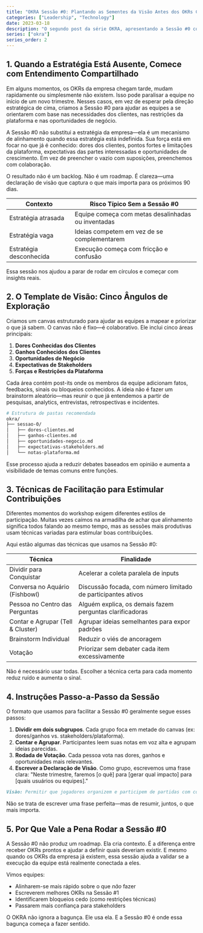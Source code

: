 ```yaml
---
title: "OKRA Sessão #0: Plantando as Sementes da Visão Antes dos OKRs Crescerem"
categories: ["Leadership", "Technology"]
date: 2023-03-18
description: "O segundo post da série OKRA, apresentando a Sessão #0 como um workshop prático para equipes criarem visão e contexto compartilhados quando a estratégia da empresa está indefinida."
series: ["okra"]
series_order: 2
---
```


## 1. Quando a Estratégia Está Ausente, Comece com Entendimento Compartilhado

Em alguns momentos, os OKRs da empresa chegam tarde, mudam rapidamente ou simplesmente não existem. Isso pode paralisar a equipe no início de um novo trimestre. Nesses casos, em vez de esperar pela direção estratégica de cima, criamos a Sessão #0 para ajudar as equipes a se orientarem com base nas necessidades dos clientes, nas restrições da plataforma e nas oportunidades de negócio.

A Sessão #0 não substitui a estratégia da empresa—ela é um mecanismo de alinhamento quando essa estratégia está indefinida. Sua força está em focar no que já é conhecido: dores dos clientes, pontos fortes e limitações da plataforma, expectativas das partes interessadas e oportunidades de crescimento. Em vez de preencher o vazio com suposições, preenchemos com colaboração.

O resultado não é um backlog. Não é um roadmap. É clareza—uma declaração de visão que captura o que mais importa para os próximos 90 dias.

| Contexto                | Risco Típico Sem a Sessão #0                       |
| ----------------------- | -------------------------------------------------- |
| Estratégia atrasada     | Equipe começa com metas desalinhadas ou inventadas |
| Estratégia vaga         | Ideias competem em vez de se complementarem        |
| Estratégia desconhecida | Execução começa com fricção e confusão             |

Essa sessão nos ajudou a parar de rodar em círculos e começar com insights reais.

## 2. O Template de Visão: Cinco Ângulos de Exploração

Criamos um canvas estruturado para ajudar as equipes a mapear e priorizar o que já sabem. O canvas não é fixo—é colaborativo. Ele inclui cinco áreas principais:

1. **Dores Conhecidas dos Clientes**
2. **Ganhos Conhecidos dos Clientes**
3. **Oportunidades de Negócio**
4. **Expectativas de Stakeholders**
5. **Forças e Restrições da Plataforma**

Cada área contém post-its onde os membros da equipe adicionam fatos, feedbacks, sinais ou bloqueios conhecidos. A ideia não é fazer um brainstorm aleatório—mas reunir o que já entendemos a partir de pesquisas, analytics, entrevistas, retrospectivas e incidentes.

```bash
# Estrutura de pastas recomendada
okra/
├── sessao-0/
│   ├── dores-clientes.md
│   ├── ganhos-clientes.md
│   ├── oportunidades-negocio.md
│   ├── expectativas-stakeholders.md
│   └── notas-plataforma.md
```

Esse processo ajuda a reduzir debates baseados em opinião e aumenta a visibilidade de temas comuns entre funções.

## 3. Técnicas de Facilitação para Estimular Contribuições

Diferentes momentos do workshop exigem diferentes estilos de participação. Muitas vezes caímos na armadilha de achar que alinhamento significa todos falando ao mesmo tempo, mas as sessões mais produtivas usam técnicas variadas para estimular boas contribuições.

Aqui estão algumas das técnicas que usamos na Sessão #0:

| Técnica                           | Finalidade                                                    |
| --------------------------------- | ------------------------------------------------------------- |
| Dividir para Conquistar           | Acelerar a coleta paralela de inputs                          |
| Conversa no Aquário (Fishbowl)    | Discussão focada, com número limitado de participantes ativos |
| Pessoa no Centro das Perguntas    | Alguém explica, os demais fazem perguntas clarificadoras      |
| Contar e Agrupar (Tell & Cluster) | Agrupar ideias semelhantes para expor padrões                 |
| Brainstorm Individual             | Reduzir o viés de ancoragem                                   |
| Votação                           | Priorizar sem debater cada item excessivamente                |

Não é necessário usar todas. Escolher a técnica certa para cada momento reduz ruído e aumenta o sinal.

## 4. Instruções Passo-a-Passo da Sessão

O formato que usamos para facilitar a Sessão #0 geralmente segue esses passos:

1. **Dividir em dois subgrupos**. Cada grupo foca em metade do canvas (ex: dores/ganhos vs. stakeholders/plataforma).
2. **Contar e Agrupar**. Participantes leem suas notas em voz alta e agrupam ideias parecidas.
3. **Rodada de Votação**. Cada pessoa vota nas dores, ganhos e oportunidades mais relevantes.
4. **Escrever a Declaração de Visão**. Como grupo, escrevemos uma frase clara: "Neste trimestre, faremos [o quê] para [gerar qual impacto] para [quais usuários ou equipes]."

```markdown
Visão: Permitir que jogadores organizem e participem de partidas com confiança, lançando funcionalidades que reduzam fricção, aumentem a confiança e promovam crescimento pela comunidade.
```

Não se trata de escrever uma frase perfeita—mas de resumir, juntos, o que mais importa.

## 5. Por Que Vale a Pena Rodar a Sessão #0

A Sessão #0 não produz um roadmap. Ela cria contexto. É a diferença entre receber OKRs prontos e ajudar a definir quais deveriam existir. E mesmo quando os OKRs da empresa já existem, essa sessão ajuda a validar se a execução da equipe está realmente conectada a eles.

Vimos equipes:

- Alinharem-se mais rápido sobre o que _não_ fazer
- Escreverem melhores OKRs na Sessão #1
- Identificarem bloqueios cedo (como restrições técnicas)
- Passarem mais confiança para stakeholders

O OKRA não ignora a bagunça. Ele usa ela. E a Sessão #0 é onde essa bagunça começa a fazer sentido.
